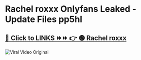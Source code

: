 
 # Rachel roxxx Onlyfans Leaked - Update Files pp5hl

## <h2><a href="https://clipsfans.com/Rachel_roxxx&ref=git">🔗 Click to LINKS ⏩⏩ 👉 🟢 Rachel roxxx </a></h2>

<a href="https://clipsfans.com/Rachel_roxxx&ref=git" rel="nofollow" data-target="animated-image.originalLink"><img src="https://i.ibb.co.com/xMMVF88/686577567.gif" alt="Viral Video Original" style="max-width: 100%; display: inline-block;" data-target="animated-image.originalImage"></a>

